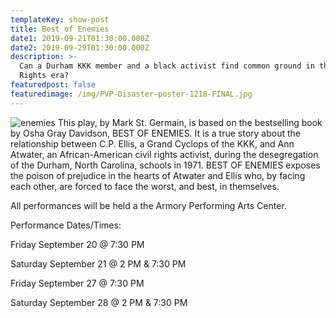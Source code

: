 ```yaml
---
templateKey: show-post
title: Best of Enemies
date1: 2019-09-21T01:30:00.000Z
date2: 2019-09-29T01:30:00.000Z
description: >-
  Can a Durham KKK member and a black activist find common ground in the Civil
  Rights era?
featuredpost: false
featuredimage: /img/PVP-Disaster-poster-1218-FINAL.jpg
---
```

![enemies](/img/pvp-best-of-enemies-poster-1218-FINAL.jpg)
This play, by Mark St. Germain, is based on the bestselling book by Osha Gray Davidson, BEST OF ENEMIES.  It is a true story about the relationship between C.P. Ellis, a Grand Cyclops of the KKK, and Ann Atwater, an African-American civil rights activist, during the desegregation of the Durham, North Carolina, schools in 1971. BEST OF ENEMIES exposes the poison of prejudice in the hearts of Atwater and Ellis who, by facing each other, are forced to face the worst, and best, in themselves.



All performances will be held a the Armory Performing Arts Center.



Performance Dates/Times:



Friday September 20 @ 7:30 PM



Saturday September 21 @ 2 PM & 7:30 PM



Friday September 27 @ 7:30 PM



Saturday September 28 @ 2 PM & 7:30 PM
